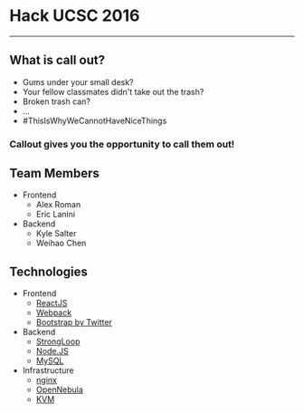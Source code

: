 # Hack UCSC 2016
---

## What is call out?

* Gums under your small desk?
* Your fellow classmates didn't take out the trash?
* Broken trash can?
* ...
* #ThisIsWhyWeCannotHaveNiceThings

### Callout gives you the opportunity to call them out!

## Team Members

* Frontend
  * Alex Roman
  * Eric Lanini
* Backend
  * Kyle Salter
  * Weihao Chen

## Technologies

* Frontend
  * [ReactJS](https://github.com/reactjs)
  * [Webpack](https://webpack.github.io/)
  * [Bootstrap by Twitter](https://github.com/twbs/bootstrap)
* Backend
  * [StrongLoop](https://github.com/strongloop)
  * [Node.JS](https://nodejs.org/en/)
  * [MySQL](http://dev.mysql.com/downloads/)
* Infrastructure
  * [nginx](http://nginx.org/)
  * [OpenNebula](http://opennebula.org/)
  * [KVM](http://www.linux-kvm.org/page/Main_Page)